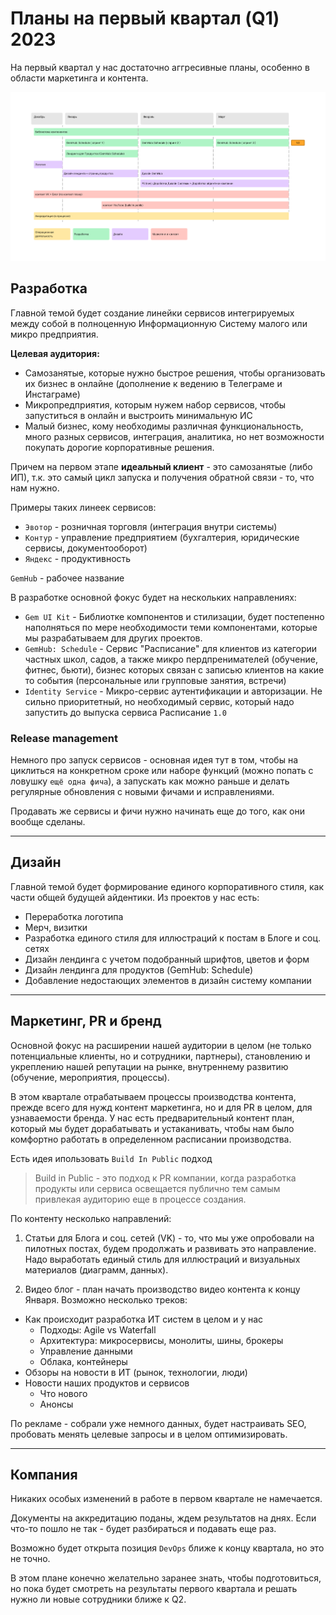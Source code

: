 # Планы на первый квартал (Q1) 2023

На первый квартал у нас достаточно аггресивные планы, особенно в области маркетинга и контента.

<img src="./2023q1.png"/>

## Разработка

Главной темой будет создание линейки сервисов интегрируемых между собой в полноценную Информационную Систему малого или микро предприятия.

**Целевая аудитория:** 
- Самозанятые, которые нужно быстрое решения, чтобы организовать их бизнес в онлайне (дополнение к ведению в Телеграме и Инстаграме)
- Микропредприятия, которым нужем набор сервисов, чтобы запуститься в онлайн и выстроить минимальную ИС
- Малый бизнес, кому необходимы различная функциональность, много разных сервисов, интеграция, аналитика, но нет возможности покупать дорогие корпоративные решения.

Причем на первом этапе **идеальный клиент** - это самозанятые (либо ИП), т.к. это самый цикл запуска и получения обратной связи - то, что нам нужно.

Примеры таких линеек сервисов:
- `Эвотор` - розничная торговля (интеграция внутри системы)
- `Контур` - управление предприятием (бухгалтерия, юридические сервисы, документооборот)
- `Яндекс` - продуктивность

`GemHub` - рабочее название

В разработке основной фокус будет на нескольких направлениях:

- `Gem UI Kit` - Библиотке компонентов и стилизации, будет постепенно наполняться по мере необходимости теми компонентами, которые мы разрабатываем для других проектов.
- `GemHub: Schedule` - Сервис "Расписание" для клиентов из категории частных школ, садов, а также микро пердпренимателей (обучение, фитнес, бьюти), бизнес которых связан с записью клиентов на какие то события (персональные или групповые занятия, встречи)
- `Identity Service` - Микро-сервис аутентификации и авторизации. Не сильно приоритетный, но необходимый сервис, который надо запустить до выпуска сервиса Расписание `1.0`

### Release management

Немного про запуск сервисов - основная идея тут в том, чтобы на циклиться на конкретном сроке или наборе функций (можно попать с ловушку `ещё одна фича`), а запускать как можно раньше и делать регулярные обновления с новыми фичами и исправлениями.

Продавать же сервисы и фичи нужно начинать еще до того, как они вообще сделаны.

---

## Дизайн

Главной темой будет формирование единого корпоративного стиля, как части общей будущей айдентики.
Из проектов у нас есть:
- Переработка логотипа
- Мерч, визитки
- Разработка единого стиля для иллюстраций к постам в Блоге и соц. сетях
- Дизайн лендинга с учетом подобранный шрифтов, цветов и форм
- Дизайн лендинга для продуктов (GemHub: Schedule)
- Добавление недостающих элементов в дизайн систему компании

---
## Маркетинг, PR и бренд

Основной фокус на расширении нашей аудитории в целом (не только потенциальные клиенты, но и сотрудники, партнеры), становлению и укреплению нашей репутации на рынке, внутреннему развитию (обучение, мероприятия, процессы).

В этом квартале отрабатываем процессы производства контента, прежде всего для нужд контент маркетинга, но и для PR в целом, для узнаваемости бренда. У нас есть предварительный контент план, который мы будет дорабатывать и устаканивать, чтобы нам было комфортно работать в определенном расписании производства.

Есть идея ипользовать `Build In Public` подход
> Build in Public - это подход к PR компании, когда разработка 
> продукты или сервиса освещается публично тем самым привлекая аудиторию еще в процессе создания.

По контенту несколько направлений:

1. Статьи для Блога и соц. сетей (VK) - то, что мы уже опробовали на пилотных постах, будем продолжать и развивать это направление. Надо выработать единый стиль для иллюстраций и визуальных материалов (диаграмм, данных).

2. Видео блог - план начать производство видео контента к концу Января. Возможно несколько треков:
  - Как происходит разработка ИТ систем в целом и у нас
    - Подходы: Agile vs Waterfall
    - Архитектура: микросервисы, монолиты, шины, брокеры
    - Управление данными
    - Облака, контейнеры
  - Обзоры на новости в ИТ (рынок, технологии, люди)
  - Новости наших продуктов и сервисов
    - Что нового
    - Анонсы

По рекламе - собрали уже немного данных, будет настраивать SEO, пробовать менять целевые запросы и в целом оптимизировать.

---
## Компания

Никаких особых изменений в работе в первом квартале не намечается.

Документы на аккредитацию поданы, ждем результатов на днях. Если что-то пошло не так - будет разбираться и подавать еще раз.

Возможно будет открыта позиция `DevOps` ближе к концу квартала, но это не точно.

В этом плане конечно желательно заранее знать, чтобы подготовиться, но пока будет смотреть на результаты первого квартала и решать нужно ли новые сотрудники ближе к Q2.
